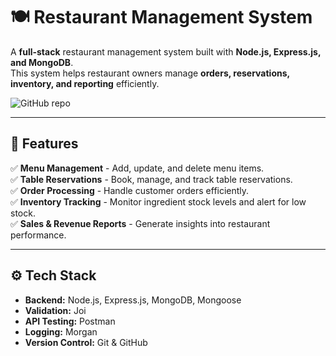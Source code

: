 # 🍽️ Restaurant Management System

A **full-stack** restaurant management system built with **Node.js, Express.js, and MongoDB**.  
This system helps restaurant owners manage **orders, reservations, inventory, and reporting** efficiently.

![GitHub repo](https://img.shields.io/github/stars/Chayma68/CodeAlpha-restaurant-management-system?style=social)

---

## 📌 Features
✅ **Menu Management** - Add, update, and delete menu items.  
✅ **Table Reservations** - Book, manage, and track table reservations.  
✅ **Order Processing** - Handle customer orders efficiently.  
✅ **Inventory Tracking** - Monitor ingredient stock levels and alert for low stock.  
✅ **Sales & Revenue Reports** - Generate insights into restaurant performance.  

---

## ⚙️ Tech Stack
- **Backend:** Node.js, Express.js, MongoDB, Mongoose
- **Validation:** Joi
- **API Testing:** Postman
- **Logging:** Morgan
- **Version Control:** Git & GitHub

